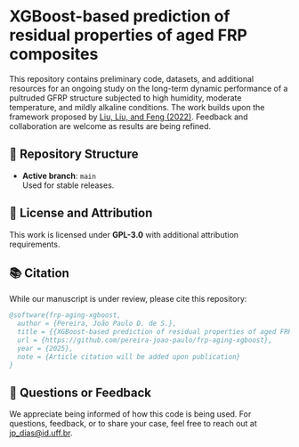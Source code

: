 # XGBoost-based prediction of residual properties of aged FRP composites

This repository contains preliminary code, datasets, and additional resources for an ongoing study on the long-term dynamic performance of a pultruded GFRP structure subjected to high humidity, moderate temperature, and mildly alkaline conditions. The work builds upon the framework proposed by [Liu, Liu, and Feng (2022)](https://www.sciencedirect.com/science/article/abs/pii/S0263822322000022). Feedback and collaboration are welcome as results are being refined.

## 📂 Repository Structure
- **Active branch**: `main`  
  Used for stable releases.

## 📜 License and Attribution
This work is licensed under **GPL-3.0** with additional attribution requirements.

## 📚 Citation
While our manuscript is under review, please cite this repository:
```bibtex
@software{frp-aging-xgboost,
  author = {Pereira, João Paulo D. de S.},
  title = {{XGBoost-based prediction of residual properties of aged FRP composites}},
  url = {https://github.com/pereira-joao-paulo/frp-aging-xgboost},
  year = {2025},
  note = {Article citation will be added upon publication}
}
```

## 💬 Questions or Feedback
We appreciate being informed of how this code is being used. For questions,
feedback, or to share your case, feel free to reach out at jp_dias@id.uff.br.